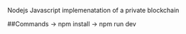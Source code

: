 Nodejs Javascript implemenatation of a private blockchain

##Commands
-> npm install
-> npm run dev

